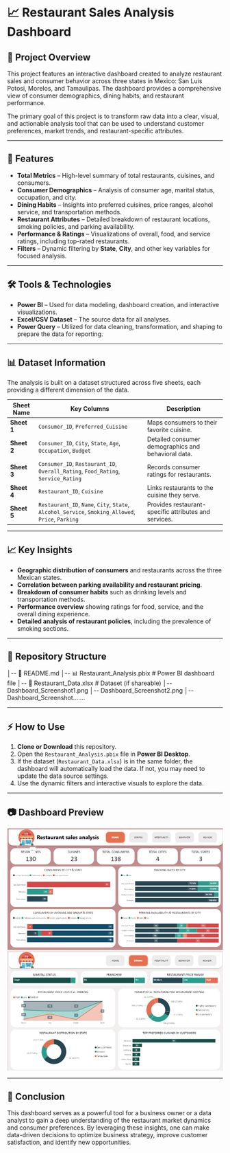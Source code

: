 # 📈 Restaurant Sales Analysis Dashboard

## 📌 Project Overview
This project features an interactive dashboard created to analyze restaurant sales and consumer behavior across three states in Mexico: San Luis Potosi, Morelos, and Tamaulipas. The dashboard provides a comprehensive view of consumer demographics, dining habits, and restaurant performance.

The primary goal of this project is to transform raw data into a clear, visual, and actionable analysis tool that can be used to understand customer preferences, market trends, and restaurant-specific attributes.

---

## 🚀 Features
- **Total Metrics** – High-level summary of total restaurants, cuisines, and consumers.
- **Consumer Demographics** – Analysis of consumer age, marital status, occupation, and city.
- **Dining Habits** – Insights into preferred cuisines, price ranges, alcohol service, and transportation methods.
- **Restaurant Attributes** – Detailed breakdown of restaurant locations, smoking policies, and parking availability.
- **Performance & Ratings** – Visualizations of overall, food, and service ratings, including top-rated restaurants.
- **Filters** – Dynamic filtering by **State**, **City**, and other key variables for focused analysis.

---

## 🛠️ Tools & Technologies
- **Power BI** – Used for data modeling, dashboard creation, and interactive visualizations.
- **Excel/CSV Dataset** – The source data for all analyses.
- **Power Query** – Utilized for data cleaning, transformation, and shaping to prepare the data for reporting.

---

## 📊 Dataset Information
The analysis is built on a dataset structured across five sheets, each providing a different dimension of the data.

| Sheet Name | Key Columns | Description |
|---|---|---|
| **Sheet 1** | `Consumer_ID`, `Preferred_Cuisine` | Maps consumers to their favorite cuisine. |
| **Sheet 2** | `Consumer_ID`, `City`, `State`, `Age`, `Occupation`, `Budget` | Detailed consumer demographics and behavioral data. |
| **Sheet 3** | `Consumer_ID`, `Restaurant_ID`, `Overall_Rating`, `Food_Rating`, `Service_Rating` | Records consumer ratings for restaurants. |
| **Sheet 4** | `Restaurant_ID`, `Cuisine` | Links restaurants to the cuisine they serve. |
| **Sheet 5** | `Restaurant_ID`, `Name`, `City`, `State`, `Alcohol_Service`, `Smoking_Allowed`, `Price`, `Parking` | Provides restaurant-specific attributes and services. |

---

## 📈 Key Insights
- **Geographic distribution of consumers** and restaurants across the three Mexican states.
- **Correlation between parking availability and restaurant pricing**.
- **Breakdown of consumer habits** such as drinking levels and transportation methods.
- **Performance overview** showing ratings for food, service, and the overall dining experience.
- **Detailed analysis of restaurant policies**, including the prevalence of smoking sections.

---

## 📂 Repository Structure
│-- 📄 README.md
│-- 📊 Restaurant_Analysis.pbix   # Power BI dashboard file
│-- 📑 Restaurant_Data.xlsx      # Dataset (if shareable)
│-- Dashboard_Screenshot1.png
│-- Dashboard_Screenshot2.png
│-- Dashboard_Screenshot.......

---

## ⚡ How to Use
1. **Clone or Download** this repository.
2. Open the `Restaurant_Analysis.pbix` file in **Power BI Desktop**.
3. If the dataset (`Restaurant_Data.xlsx`) is in the same folder, the dashboard will automatically load the data. If not, you may need to update the data source settings.
4. Use the dynamic filters and interactive visuals to explore the data.

---

## 📷 Dashboard Preview
![Dashboard Preview](Dashborad-Screenshot1.jpg)
![Dashboard Preview](Dashborad-Screenshot2.jpg)


---

## 🎯 Conclusion
This dashboard serves as a powerful tool for a business owner or a data analyst to gain a deep understanding of the restaurant market dynamics and consumer preferences. By leveraging these insights, one can make data-driven decisions to optimize business strategy, improve customer satisfaction, and identify new opportunities.

